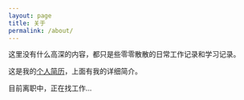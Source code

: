 ```yaml
---
layout: page
title: 关于
permalink: /about/
---
```


这里没有什么高深的内容，都只是些零零散散的日常工作记录和学习记录。

这是我的[个人简历](/resume)，上面有我的详细简介。

目前离职中，正在找工作...
